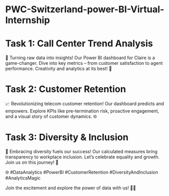 # PWC-Switzerland-power-BI-Virtual-Internship

# Task 1: Call Center Trend Analysis
🌟 Turning raw data into insights! Our Power BI dashboard for Claire is a game-changer. Dive into key metrics – from customer satisfaction to agent performance. Creativity and analytics at its best! 🚀

# Task 2: Customer Retention
📈 Revolutionizing telecom customer retention! Our dashboard predicts and empowers. Explore KPIs like pre-termination risk, proactive engagement, and a visual story of customer dynamics. 🌐

# Task 3: Diversity & Inclusion
🌈 Embracing diversity fuels our success! Our calculated measures bring transparency to workplace inclusion. Let’s celebrate equality and growth. Join us on this journey! 💪

🌐 #DataAnalytics #PowerBI #CustomerRetention #DiversityAndInclusion #AnalyticsMagic

Join the excitement and explore the power of data with us! 🎉✨



